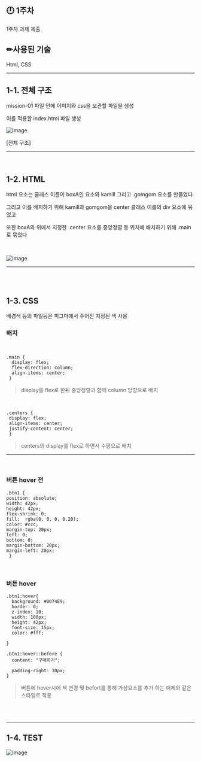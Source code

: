 ## 🕛 1주차

1주차 과제 제출

 <h2>✏사용된 기술</h2>

 Html, CSS

---

## 1-1. 전체 구조




mission-01 파일 안에 이미지와 css을 보관할 파일을 생성

이를 적용할 index.html 파일 생성

![image](https://github.com/dlehdg/home-work/assets/80308340/0bcc6849-0a74-4ca3-9739-0b6934beaa73)

[전체 구조]

---
<br>

## 1-2. HTML




html 요소는 클래스 이름이 boxA인 요소와 kamill 그리고 .gomgom 요소를 만들었다

그리고 이를 배치하기 위해 kamill과 gomgom을 center 클래스 이름의 div 요소에 묶었고

또한 boxA와 위에서 지정한 .center 요소를 중앙정렬 등 위치에 배치하기 위해 .main로 묶었다

<br>

![image](https://github.com/dlehdg/home-work/assets/80308340/55923a8d-762c-4b54-98bc-b2a2953ed640)



---
<br>

<br>


## 1-3. CSS

배경색 등의 파일등은 피그마에서 주어진 지정된 색 사용




<h3>배치</h3>
<br>




    .main {
      display: flex; 
      flex-direction: column;
      align-items: center;
     }



> display를 flex로 한뒤 중앙정렬과 함께 column 방향으로 배치

<br>



    .centers {
     display: flex;
     align-items: center;
     justify-content: center;
     }

> centers의 display를 flex로 하면서 수평으로 배치


---
<br>

<h3>버튼 hover 전</h3>

    .btn1 {
    position: absolute;
    width: 42px;
    height: 42px;
    flex-shrink: 0;
    fill:  rgba(0, 0, 0, 0.20);
    color: #ccc;
    margin-top: 20px;
    left: 0;
    bottom: 0;
    margin-bottom: 20px;
    margin-left: 20px;
     }


<br>

<h3>버튼 hover </h3>

    .btn1:hover{
      background: #0074E9;
      border: 0;
      z-index: 10;
      width: 100px;
      height: 42px;
      font-size: 15px;
      color: #fff;
  
    }

    .btn1:hover::before {
      content: "구매하기";
  
      padding-right: 10px;
    }



> 버튼에 hover시에 색 변경 및 befort를 통해 가상요소를 추가 하는 예제와 같은 스타일로 적용

<br>
<br>

---

## 1-4. TEST

![image](https://github.com/dlehdg/home-work/assets/80308340/745ae3e1-22db-4e4a-b83b-827da4f18820)
